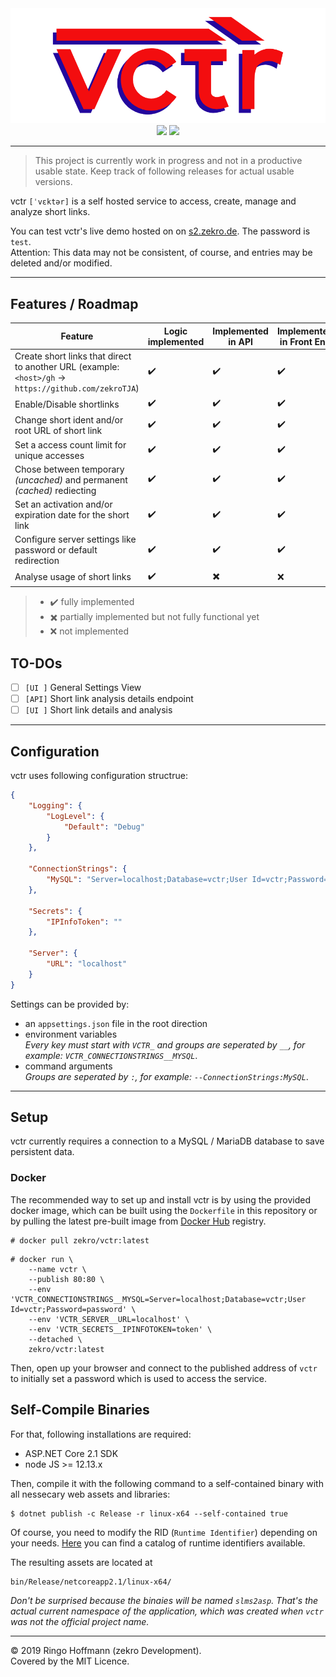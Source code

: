 <div align="center">
    <img src=".media/gh-banner-rendered.png">
    <br/>
    <a href="https://travis-ci.org/zekroTJA/vctr"><img src="https://travis-ci.org/zekroTJA/vctr.svg?branch=master"></a>
    <a href="https://hub.docker.com/r/zekro/vctr"><img src="https://img.shields.io/badge/docker-zekro%2Fvctr-16abc9?logo=docker&logoColor=16abc9"></a>
</div>

---

> This project is currently work in progress and not in a productive usable state. Keep track of following releases for actual usable versions.

vctr `[ˈvɛktər]` is a self hosted service to access, create, manage and analyze short links.

You can test vctr's live demo hosted on on [s2.zekro.de](https://s2.zekro.de/ui). The password is `test`.  
Attention: This data may not be consistent, of course, and entries may be deleted and/or modified.

---

## Features / Roadmap

| Feature | Logic implemented | Implemented in API | Implemented in Front End |
| ------- | ----------------- | ------------------ | ------------------------ |
| Create short links that direct to another URL (example: `<host>/gh` → `https://github.com/zekroTJA`) | ✔️ | ✔️ | ✔️ |
| Enable/Disable shortlinks | ✔️ | ✔️ | ✔️ |
| Change short ident and/or root URL of short link | ✔️ | ✔️ | ✔️ |
| Set a access count limit for unique accesses | ✔️ | ✔️ | ✔️ |
| Chose between temporary *(uncached)* and permanent *(cached)* rediecting | ✔️ | ✔️ | ✔️ |
| Set an activation and/or expiration date for the short link | ✔️ | ✔️ | ✔️ |
| Configure server settings like password or default redirection | ✔️ | ✔️ | ✔️ |
| Analyse usage of short links | ✔️ | ✖️ | ❌ |

> - ✔️ fully implemented
> - ✖️ partially implemented but not fully functional yet
> - ❌ not implemented

## TO-DOs

- [ ] `[UI ]` General Settings View
- [ ] `[API]` Short link analysis details endpoint
- [ ] `[UI ]` Short link details and analysis

---

## Configuration

vctr uses following configuration structrue:

```json
{
    "Logging": {
        "LogLevel": {
            "Default": "Debug"
        }
    },

    "ConnectionStrings": {
        "MySQL": "Server=localhost;Database=vctr;User Id=vctr;Password=password"
    },

    "Secrets": {
        "IPInfoToken": ""
    },
    
    "Server": {
        "URL": "localhost"
    }
}
```

Settings can be provided by:
- an `appsettings.json` file in the root direction
- environment variables  
  *Every key must start with `VCTR_` and groups are seperated by `__`, for example: `VCTR_CONNECTIONSTRINGS__MYSQL`*.
- command arguments  
  *Groups are seperated by `:`, for example: `--ConnectionStrings:MySQL`*.

---

## Setup

vctr currently requires a connection to a MySQL / MariaDB database to save persistent data.

### Docker

The recommended way to set up and install vctr is by using the provided docker image, which can be built using the `Dockerfile` in this repository or by pulling the latest pre-built image from [Docker Hub](https://hub.docker.com/r/zekro/vctr) registry.

```
# docker pull zekro/vctr:latest
```

```
# docker run \
    --name vctr \
    --publish 80:80 \
    --env 'VCTR_CONNECTIONSTRINGS__MYSQL=Server=localhost;Database=vctr;User Id=vctr;Password=password' \
    --env 'VCTR_SERVER__URL=localhost' \
    --env 'VCTR_SECRETS__IPINFOTOKEN=token' \
    --detached \
    zekro/vctr:latest
```

Then, open up your browser and connect to the published address of `vctr` to initially set a password which is used  to access the service.

## Self-Compile Binaries

For that, following installations are required:
- ASP.NET Core 2.1 SDK
- node JS >= 12.13.x

Then, compile it with the following command to a self-contained binary with all nessecary web assets and libraries:
```
$ dotnet publish -c Release -r linux-x64 --self-contained true
```

Of course, you need to modify the RID (`Runtime Identifier`) depending on your needs. [Here](https://docs.microsoft.com/en-us/dotnet/core/rid-catalog) you can find a catalog of runtime identifiers available.

The resulting assets are located at
```
bin/Release/netcoreapp2.1/linux-x64/
```

*Don't be surprised because the binaies will be named `slms2asp`. That's the actual current namespace of the application, which was created when `vctr` was not the official project name.*

---

© 2019 Ringo Hoffmann (zekro Development).  
Covered by the MIT Licence.
